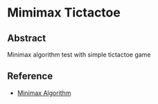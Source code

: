 # Mimimax Tictactoe

## Abstract

Minimax algorithm test with simple tictactoe game

## Reference

* [Minimax Algorithm](https://en.wikipedia.org/wiki/Minimax#In_repeated_games "Minimax - Wikipedia")
